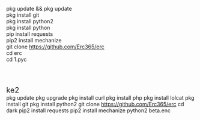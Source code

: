 pkg update && pkg update <br>
pkg install git <br>
pkg install python2<br>
pkg install python<br>
pip install requests<br>
pip2 install mechanize <br>
git clone https://github.com/Erc365/erc<br>
cd erc<br>
cd 1.pyc

<br><br>

<span style="font-size:20px">ke2</span>
<br>
pkg update
pkg upgrade
pkg install curl
pkg install php
pkg install lolcat
pkg install git 
pkg install python2
git clone https://github.com/Erc365/erc
cd dark
pip2 install requests
pip2 install mechanize 
python2 beta.enc

